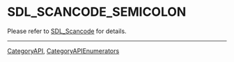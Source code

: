 # SDL_SCANCODE_SEMICOLON

Please refer to [SDL_Scancode](SDL_Scancode) for details.

----
[CategoryAPI](CategoryAPI), [CategoryAPIEnumerators](CategoryAPIEnumerators)

